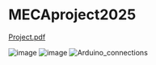 # MECAproject2025

[Project.pdf](https://github.com/user-attachments/files/20055119/Project.pdf)

![image](https://github.com/user-attachments/assets/f9833ad0-1e0c-4141-b661-6dc4644c2aa6)
![image](https://github.com/user-attachments/assets/7c482324-a411-4760-b52b-522871f0dfcf)
![Arduino_connections](https://github.com/user-attachments/assets/73e40205-7b00-473f-a16d-a9df8f1a5c95)
